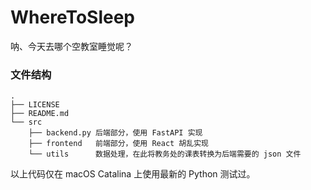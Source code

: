 # WhereToSleep
呐、今天去哪个空教室睡觉呢？

### 文件结构

```
.
├── LICENSE
├── README.md
└── src
    ├── backend.py 后端部分，使用 FastAPI 实现
    ├── frontend   前端部分，使用 React 胡乱实现
    └── utils      数据处理，在此将教务处的课表转换为后端需要的 json 文件
```

以上代码仅在 macOS Catalina 上使用最新的 Python 测试过。